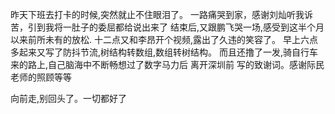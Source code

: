 昨天下班去打卡的时候,突然就止不住眼泪了。
一路痛哭到家，感谢刘灿听我诉苦，引到我将一肚子的委屈都给说出来了
结束后,又跟鹏飞哭一场,感受到这半个月以来前所未有的放松.
十二点又和李昂开个视频,露出了久违的笑容了。
早上六点多起来又写了防抖节流,树结构转数组,数组转树结构。
而且还撸了一发,骑自行车来的路上,自己脑海中不断畅想过了数字马力后
离开深圳前 写的致谢词。感谢际民老师的照顾等等

向前走,别回头了。一切都好了
